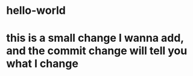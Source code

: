 # hello-world
# this is a small change I wanna add, and the commit change will tell you what I change
